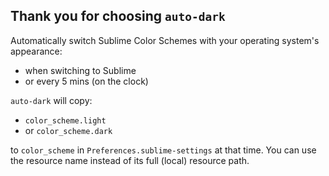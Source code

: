 Thank you for choosing `auto-dark`
----------------------------------

Automatically switch Sublime Color Schemes with your operating system's appearance:

* when switching to Sublime
* or every 5 mins (on the clock)

`auto-dark` will copy:

* `color_scheme.light`
* or `color_scheme.dark`

to `color_scheme` in `Preferences.sublime-settings` at that time.
You can use the resource name instead of its full (local) resource path.
